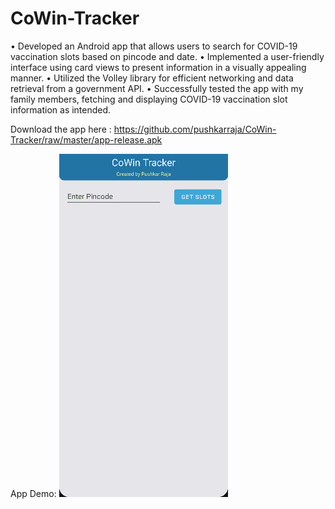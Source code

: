# CoWin-Tracker
•	Developed an Android app that allows users to search for COVID-19 vaccination slots based on pincode and date.
•	Implemented a user-friendly interface using card views to present information in a visually appealing manner.
•	Utilized the Volley library for efficient networking and data retrieval from a government API.
•	Successfully tested the app with my family members, fetching and displaying COVID-19 vaccination slot information as intended.

Download the app here : https://github.com/pushkarraja/CoWin-Tracker/raw/master/app-release.apk

App Demo:
![Preview](https://github.com/pushkarraja/CoWin-Tracker/blob/master/demo_vaccine.gif)
